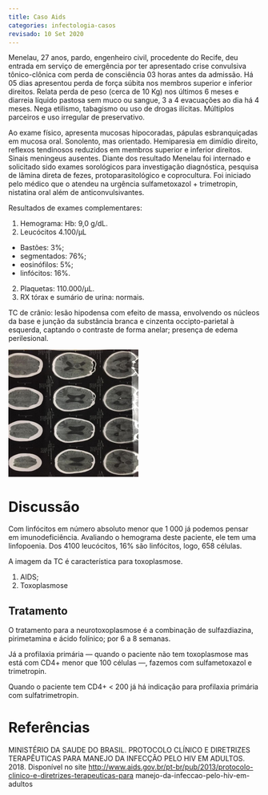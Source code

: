 ```yaml
---
title: Caso Aids
categories: infectologia-casos
revisado: 10 Set 2020
---
```


Menelau, 27 anos, pardo, engenheiro civil, procedente do Recife, deu entrada em serviço de  emergência por ter apresentado crise convulsiva tônico-clônica com perda de consciência 03  horas antes da admissão. Há 05 dias apresentou perda de força súbita nos membros superior e  inferior direitos. Relata perda de peso (cerca de 10 Kg) nos últimos 6 meses e diarreia líquido pastosa sem muco ou sangue, 3 a 4 evacuações ao dia há 4 meses. Nega etilismo, tabagismo ou  uso de drogas ilícitas. Múltiplos parceiros e uso irregular de preservativo.

Ao exame físico,  apresenta mucosas hipocoradas, pápulas esbranquiçadas em mucosa oral. Sonolento, mas  orientado. Hemiparesia em dimídio direito, reflexos tendinosos reduzidos em membros superior  e inferior direitos. Sinais meningeus ausentes. Diante dos resultado Menelau foi internado e  solicitado sido exames sorológicos para investigação diagnóstica, pesquisa de lâmina direta de  fezes, protoparasitológico e coprocultura. Foi iniciado pelo médico que o atendeu na urgência  sulfametoxazol + trimetropin, nistatina oral além de anticonvulsivantes.

Resultados de exames complementares:

1. Hemograma: Hb: 9,0 g/dL.
2. Leucócitos 4.100/µL
  * Bastões: 3%;
  * segmentados: 76%;
  * eosinófilos: 5%;
  * linfócitos: 16%.
2. Plaquetas: 110.000/µL.
2. RX tórax e sumário de urina: normais.

TC de crânio: lesão hipodensa com efeito de massa, envolvendo os núcleos da base e junção da substância branca e cinzenta occipto-parietal à esquerda, captando o contraste de forma anelar; presença de edema perilesional.

![TC](/assets/infectologia/tc-aids.png)


# Discussão

Com linfócitos em número absoluto menor que 1 000 já podemos pensar em imunodeficiência. Avaliando o hemograma deste paciente, ele tem uma linfopoenia. Dos 4100 leucócitos, 16% são linfócitos, logo, 658 células.

A imagem da TC é característica para toxoplasmose.

1. AIDS;
2. Toxoplasmose

## Tratamento

O tratamento para a neurotoxoplasmose é a combinação de sulfazdiazina, pirimetamina e ácido folínico; por 6 a 8 semanas.

Já a profilaxia primária — quando o paciente não tem toxoplasmose mas está com CD4+ menor que 100 células —, fazemos com sulfametoxazol e trimetropin.

Quando o paciente tem CD4+ < 200 já há indicação para profilaxia primária com sulfatrimetropin.

# Referências

MINISTÉRIO DA SAUDE DO BRASIL. PROTOCOLO CLÍNICO E DIRETRIZES TERAPÊUTICAS PARA  MANEJO DA INFECÇÃO PELO HIV EM ADULTOS. 2018. Disponível no site  http://www.aids.gov.br/pt-br/pub/2013/protocolo-clinico-e-diretrizes-terapeuticas-para manejo-da-infeccao-pelo-hiv-em-adultos
